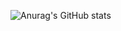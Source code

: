 ![Anurag's GitHub stats](https://github-readme-stats.vercel.app/api?username=RamonRossaDePaula&hide=contribs,prs&theme=dark)






